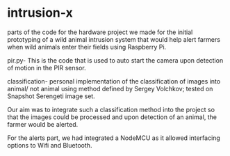 # intrusion-x
parts of the code for the hardware project we made for the initial prototyping of a wild animal intrusion system that would help alert farmers when wild animals enter their fields using Raspberry Pi.

pir.py- This is the code that is used to auto start the camera upon detection of motion in the PIR sensor.

classification- personal implementation of the classification of images into animal/ not animal using method defined by Sergey Volchkov; tested on Snapshot Serengeti image set.

Our aim was to integrate such a classification method into the project so that the images could be processed and upon detection of an animal, the farmer would be alerted. 

For the alerts part, we had integrated a NodeMCU as it allowed interfacing options to Wifi and Bluetooth.


